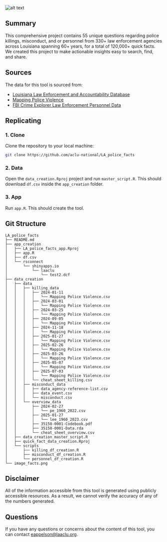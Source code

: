 ![alt text](https://github.com/aclu-national/louisiana_police_quick_facts/blob/5a3a7304842ee61510c4678ce136f67ec83f2ebb/image_facts.png)

## Summary
This comprehensive project contains 55 unique questions regarding police killings, misconduct, and or personnel from 330+ law enforcement agencies across Louisiana spanning 60+ years, for a total of 120,000+ quick facts. We created this project to make actionable insights easy to search, find, and share.


## Sources

The data for this tool is sourced from:
- [Louisiana Law Enforcement and Accountability Database](llead.co)
- [Mapping Police Violence](https://mappingpoliceviolence.org/)
- [FBI Crime Explorer Law Enforcement Personnel Data](https://cde.ucr.cjis.gov/)

## Replicating
### 1. Clone
Clone the repository to your local machine:
```bash
git clone https://github.com/aclu-national/LA_police_facts
```
### 2. Data 

Open the `data_creation.Rproj` project and run `master_script.R`. This should download `df.csv` inside the `app_creation` folder.

### 3. App
Run `app.R`. This should create the tool. 


## Git Structure

```
LA_police_facts
├── README.md
├── app_creation
│   ├── LA_police_facts_app.Rproj
│   ├── app.R
│   ├── df.csv
│   └── rsconnect
│       └── shinyapps.io
│           └── laaclu
│               └── test2.dcf
├── data_creation
│   ├── data
│   │   ├── killing_data
│   │   │   ├── 2024-01-11
│   │   │   │   └── Mapping Police Violence.csv
│   │   │   ├── 2024-03-01
│   │   │   │   └── Mapping Police Violence.csv
│   │   │   ├── 2024-03-25
│   │   │   │   └── Mapping Police Violence.csv
│   │   │   ├── 2024-09-05
│   │   │   │   └── Mapping Police Violence.csv
│   │   │   ├── 2024-11-18
│   │   │   │   └── Mapping Police Violence.csv
│   │   │   ├── 2025-01-27
│   │   │   │   └── Mapping Police Violence.csv
│   │   │   ├── 2025-02-26
│   │   │   │   └── Mapping Police Violence.csv
│   │   │   ├── 2025-03-26
│   │   │   │   └── Mapping Police Violence.csv
│   │   │   ├── 2025-05-07
│   │   │   │   └── Mapping Police Violence.csv
│   │   │   ├── 2025-07-03
│   │   │   │   └── Mapping Police Violence.csv
│   │   │   └── cheat_sheet_killing.csv
│   │   ├── misconduct_data
│   │   │   ├── data_agency-reference-list.csv
│   │   │   ├── data_event.csv
│   │   │   └── misconduct.csv
│   │   └── overview_data
│   │       ├── 2024-02-27
│   │       │   └── pe_1960_2022.csv
│   │       ├── 2025-01-27
│   │       │   └── lee_1960_2023.csv
│   │       ├── 35158-0001-Codebook.pdf
│   │       ├── 35158-0001-Data.rda
│   │       └── cheat_sheet_overview.csv
│   ├── data_creation_master_script.R
│   ├── quick_fact_data_creation.Rproj
│   └── scripts
│       ├── killing_df_creation.R
│       ├── misconduct_df_creation.R
│       └── personnel_df_creation.R
└── image_facts.png
```

## Disclaimer
All of the information accessible from this tool is generated using publicly accessible resources. As a result, we cannot verify the accuracy of any of the numbers generated.

## Questions
If you have any questions or concerns about the content of this tool, you can contact [eappelson@laaclu.org](mailto:eappelson@laaclu.org).

